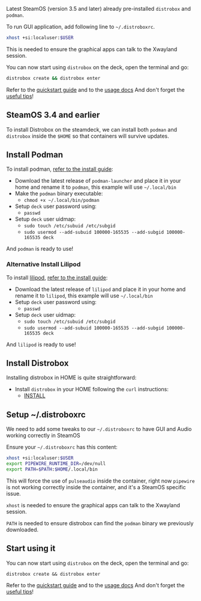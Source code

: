 Latest SteamOS (version 3.5 and later) already pre-installed `distrobox` and `podman`.

To run GUI application, add following line to `~/.distroboxrc`.
```sh
xhost +si:localuser:$USER
```
This is needed to ensure the graphical apps can talk to the Xwayland session.

You can now start using `distrobox` on the deck, open the terminal and go:

```sh
distrobox create && distrobox enter
```

Refer to the [quickstart guide](../README.md#quick-start) and to the [usage docs](../usage/usage.md)
And don't forget the [useful tips](../useful_tips.md)!


## SteamOS 3.4 and earlier

To install Distrobox on the steamdeck, we can install both `podman` and `distrobox`
inside the `$HOME` so that containers will survive updates.

## Install Podman

To install podman, [refer to the install guide](install_podman_static.md#):

- Download the latest release of `podman-launcher` and place it in your home and rename it to `podman`,
  this example will use `~/.local/bin`
- Make the `podman` binary executable:
  - `chmod +x ~/.local/bin/podman`
- Setup `deck` user password using:
  - `passwd`
- Setup `deck` user uidmap:
  - `sudo touch /etc/subuid /etc/subgid`
  - `sudo usermod --add-subuid 100000-165535 --add-subgid 100000-165535 deck`

And `podman` is ready to use!

### Alternative Install Lilipod

To install [lilipod](https://github.com/89luca89/lilipod), [refer to the install guide](install_lilipod_static.md#):

- Download the latest release of `lilipod` and place it in your home and rename it to `lilipod`,
  this example will use `~/.local/bin`
- Setup `deck` user password using:
  - `passwd`
- Setup `deck` user uidmap:
  - `sudo touch /etc/subuid /etc/subgid`
  - `sudo usermod --add-subuid 100000-165535 --add-subgid 100000-165535 deck`

And `lilipod` is ready to use!

## Install Distrobox

Installing distrobox in HOME is quite straightforward:

- Install `distrobox` in your HOME following the `curl` instructions:
  - [INSTALL](../README.md#curl-or-wget)

## Setup ~/.distroboxrc

We need to add some tweaks to our `~/.distroboxrc` to have GUI and Audio working
correctly in SteamOS

Ensure your `~/.distroboxrc` has this content:

```sh
xhost +si:localuser:$USER
export PIPEWIRE_RUNTIME_DIR=/dev/null
export PATH=$PATH:$HOME/.local/bin
```

This will force the use of `pulseaudio` inside the container, right now `pipewire`
is not working correctly inside the container, and it's a SteamOS specific issue.

`xhost` is needed to ensure the graphical apps can talk to the Xwayland session.

`PATH` is needed to ensure distrobox can find the `podman` binary we previously
downloaded.

## Start using it

You can now start using `distrobox` on the deck, open the terminal and go:

`distrobox create && distrobox enter`

Refer to the [quickstart guide](../README.md#quick-start) and to the [usage docs](../usage/usage.md)
And don't forget the [useful tips](../useful_tips.md)!
